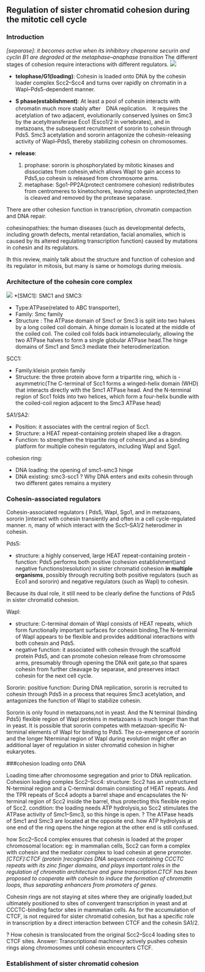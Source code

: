 ## Regulation of sister chromatid cohesion during the mitotic cell cycle

### Introduction
*[separase]: it becomes active when its inhibitory chaperone securin and cyclin B1 are degraded at the metaphase–anaphase transition*
The different stages of cohesion require interactions with different regulators.
![](https://z3.ax1x.com/2021/10/18/5Na9te.png)

- **telophase/G1(loading)**:
Cohesin is loaded onto DNA by the cohesin loader complex Scc2–Scc4 and turns over rapidly on chromatin in a Wapl–Pds5-dependent manner.

- **S phase(establishment)**:
At least a pool of cohesin interacts with chromatin much more stably after　DNA replication.　It requires the acetylation of two adjacent, evolutionarily conserved lysines on Smc3 by the acetyltransferase Eco1 (Esco1/2 in vertebrates), and in metazoans, the subsequent recruitment of sororin to cohesin through Pds5.
Smc3 acetylation and sororin antagonize the cohesin-releasing activity of Wapl–Pds5, thereby stabilizing cohesin on chromosomes.

- **release**:
  1. prophase: sororin is phosphorylated by mitotic kinases and dissociates from cohesin,which allows Wapl to gain access to Pds5,so cohesin is released from chromosome arms.
  2. metaphase: Sgo1-PP2A(protect centromere cohesion) redistributes from centromeres to kinetochores, leaving cohesin unprotected,then is cleaved and removed by the protease separase.

There are other cohesion function in transcription, chromatin compaction and DNA repair.

cohesinopathies: the human diseases (such as developmental defects, including growth defects, mental retardation, facial anomalies, which is caused by its altered regulating transcription function) caused by mutations in cohesin and its regulators.

Ih this review, mainly talk about the structure and function of cohesion and its regulator in mitosis, but many is same or homologs during meiosis.

### Architecture of the cohesin core complex
![](https://z3.ax1x.com/2021/10/19/5ahadO.png)
*[SMC1]:
SMC1 and SMC3:
- Type:ATPase(related to ABC transporter),
- Family: Smc family
- Structure :  The ATPase domain of Smc1 or Smc3 is split into two halves by a long coiled coil domain. A hinge domain is located at the middle of the coiled coil. The coiled coil folds back intramolecularly, allowing the two
ATPase halves to form a single globular ATPase head.The hinge domains of Smc1 and Smc3 mediate their heterodimerization.

SCC1:
- Family:kleisin protein family
- Structure: the three protein above form a tripartite ring, which is - asymmetric(The C-terminal of Scc1 forms a winged-helix domain (WHD) that interacts directly with the Smc1 ATPase head. And the N-terminal region of Scc1 folds into two helices, which form a four-helix bundle with the coiled-coil region adjacent to the Smc3 ATPase head)

SA1/SA2:
- Position: it associates with the central region of Scc1.
- Structure: a HEAT repeat-containing protein shaped like a dragon.
- Function: to strengthen the tripartite ring of cohesin,and as a binding platform for multiple cohesin regulators, including Wapl and Sgo1.

cohesion ring:
- DNA loading: the opening of smc1-smc3 hinge
- DNA existing: smc3-scc1
? Why DNA enters and exits cohesin through two different gates remains a mystery

### Cohesin-associated regulators

Cohesin-associated regulators ( Pds5, Wapl, Sgo1, and in metazoans, sororin )interact with cohesin transiently and often in a cell cycle-regulated manner. n, many of which interact with the Scc1–SA1/2 heterodimer in cohesin.

Pds5:
- structure: a highly conserved, large HEAT repeat-containing protein
-function:
Pds5 performs both positive (cohesion establishment)and negative functions(resolution) in sister chromatid cohesion **in multiple organisms**, possibly through recruiting both positive regulators (such as Eco1 and sororin) and negative regulators (such as Wapl) to cohesin.

Because its dual role, it still need to be clearly define the functions of Pds5 in sister chromatid cohesion.

Wapl:
- structure: C-terminal domain of Wapl consists of HEAT repeats, which form functionally important surfaces for cohesin binding,The N-terminal of Wapl appears to be flexible and provides additional interactions with both
cohesin and Pds5.
- negative function:  it  associated with cohesin through the scaffold protein Pds5, and can promote cohesion release from chromosome arms, presumably through opening the DNA exit gate,so that spares cohesin from further cleavage by separase, and preserves intact cohesin for the next cell cycle.

Sororin:
positive function: During DNA replication, sororin is recruited to cohesin through Pds5 in a process that requires Smc3 acetylation, and antagonizes the function of Wapl to stabilize cohesin.

Sororin is only found in metazoans,not in yeast. And the N terminal (binding Pds5) flexible region of Wapl proteins in metazoans is much longer than that in yeast. It is possible that sororin competes with metazoan-specific N-terminal elements of Wapl for binding to Pds5. The co-emergence of sororin and the longer Nterminal region of Wapl during evolution might offer an additional layer of regulation in sister chromatid cohesion in higher eukaryotes.

###cohesion loading onto DNA

Loading time:after chromosome segregation and prior to DNA replication.
Cohesion loading complex Scc2–Scc4:
structure: Scc2 has an unstructured N-terminal region and a C-terminal domain consisting of HEAT repeats. And the TPR repeats of Scc4 adopts a barrel shape and encapsulates the N-terminal region of Scc2 inside the barrel, thus protecting this flexible region of Scc2.
condition: the loading needs ATP hydrolysis,so Scc2 stimulates the ATPase activity of Smc1–Smc3, so this hinge is open.
? The ATPase heads of Smc1 and Smc3 are located at the opposite end. how ATP hydrolysis at one end of the ring opens the hinge region at the other end is still confused.

how Scc2–Scc4 complex ensures that cohesin is loaded at the proper chromosomal location:
eg: in mammalian cells, Scc2 can form a complex with cohesin and the mediator complex to load cohesin at gene promoter.
*[CTCF]:CTCF (protein )recognizes DNA sequences containing
CCCTC repeats with its zinc finger domains, and plays important roles in the regulation of chromatin architecture and gene transcription.CTCF has been proposed to cooperate with cohesin to induce the formation of chromatin
loops, thus separating enhancers from promoters of genes.*

Cohesin rings are not staying at sites where they are originally loaded,but ultimately positioned to sites of convergent transcription in yeast and at CCCTC-binding factor sites in mammalian cells.
As for the accumulation of CTCF, is not required for sister chromatid cohesion, but has a specific role in transcription by a direct interaction between CTCF and the cohesin SA1/2.

? How cohesin is translocated from the original Scc2–Scc4 loading sites to CTCF sites.
Answer: Transcriptional machinery actively pushes cohesin rings along chromosomes until cohesin encounters CTCF.

### Establishment of sister chromatid cohesion
